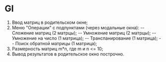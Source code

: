 # GI

1. Ввод матриц в родительском окне;
2. Меню "Операции" с подпунктами (через модальные окна):
  -- Сложение матриц (2 матрцы);
  -- Умножение матриц (2 матрцы);
  -- Умножение на число (1 матрица);
  -- Транспанирование (1 матрица);
  -- Поиск обратной матрицы (1 матрица);
3. Размерность матриц m*n, где m и n <= 10;
4. Вывод результатов в родительское окно построчно.
  
